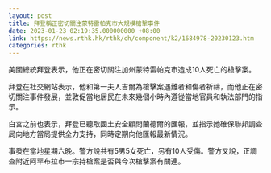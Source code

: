 ```yaml
---
layout: post
title: 拜登稱正密切關注蒙特雷帕克市大規模槍擊事件
date: 2023-01-23 02:19:35.000000000 +08:00
link: https://news.rthk.hk/rthk/ch/component/k2/1684978-20230123.htm
categories: rthk
---
```


美國總統拜登表示，他正在密切關注加州蒙特雷帕克市造成10人死亡的槍擊案。

拜登在社交網站表示，他和第一夫人吉爾為槍擊案遇難者和傷者祈禱，而他正在密切關注事件發展，並敦促當地居民在未來幾個小時內遵從當地官員和執法部門的指示。

白宮之前也表示，拜登已聽取國土安全顧問蘭德爾的匯報，並指示她確保聯邦調查局向地方當局提供全力支持，同時定期向他匯報最新情況。

事發在當地星期六晚。警方說共有5男5女死亡，另有10人受傷。警方又說，正調查附近阿罕布拉市一宗持槍案是否與今次槍擊案有關連。
